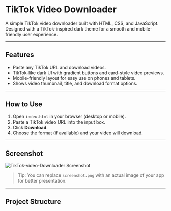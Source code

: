 # TikTok Video Downloader

A simple TikTok video downloader built with HTML, CSS, and JavaScript. Designed with a TikTok-inspired dark theme for a smooth and mobile-friendly user experience.

---

## Features

- Paste any TikTok URL and download videos.
- TikTok-like dark UI with gradient buttons and card-style video previews.
- Mobile-friendly layout for easy use on phones and tablets.
- Shows video thumbnail, title, and download format options.

---

## How to Use

1. Open `index.html` in your browser (desktop or mobile).
2. Paste a TikTok video URL into the input box.
3. Click **Download**.
4. Choose the format (if available) and your video will download.


---

## Screenshot

![TikTok-video-Downloader Screenshot](screenshot.png)

> Tip: You can replace `screenshot.png` with an actual image of your app for better presentation.

---

## Project Structure